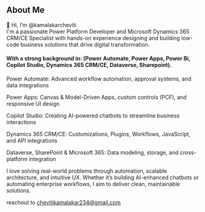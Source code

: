 ## About Me
👋 Hi, I’m @kamalakarcheviti  
I'm a passionate Power Platform Developer and Microsoft Dynamics 365 CRM/CE Specialist with hands-on experience designing and building low-code business solutions that drive digital transformation.

#### With a strong background in: (Power Automate, Power Apps, Power Bi, Copilot Studio, Dynamics 365 CRM/CE, Dataverse, Sharepoint).

Power Automate: Advanced workflow automation, approval systems, and data integrations

Power Apps: Canvas & Model-Driven Apps, custom controls (PCF), and responsive UI design

Copilot Studio:  Creating AI-powered chatbots to streamline business interactions

Dynamics 365 CRM/CE: Customizations, Plugins, Workflows, JavaScript, and API integrations

Dataverse, SharePoint & Microsoft 365: Data modeling, storage, and cross-platform integration

I love solving real-world problems through automation, scalable architecture, and intuitive UX. Whether it’s building AI-enhanced chatbots or automating enterprise workflows, I aim to deliver clean, maintainable solutions.

reachout to  chevitikamalakar234@gmail.com
